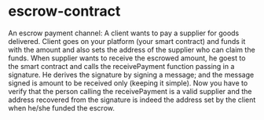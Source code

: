 # escrow-contract
An escrow payment channel: 
A client wants to pay a supplier for goods delivered. Client goes on your platform (your smart contract) and funds it with the amount and also sets the address of the supplier who can claim the funds.
When supplier wants to receive the escrowed amount, he goest to the smart contract and calls the receivePayment function passing in a signature. He derives the signature by signing a message; and the message signed is amount to be received only (keeping it simple). 
Now you have to verify that the person calling the receivePayment is a valid supplier and the address recovered from the signature is indeed the address set by the client when he/she funded the escrow.
